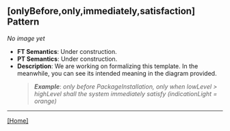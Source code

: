 ## [onlyBefore,only,immediately,satisfaction] Pattern
_No image yet_
 * **FT Semantics**: Under construction.
 * **PT Semantics**: Under construction.
 * **Description**: We are working on formalizing this template. In the meanwhile, you can see its intended meaning in the diagram provided.
   > **_Example_**: _only before PackageInstallation, only when lowLevel > highLevel shall the system  immediately satisfy (indicationLight = orange)_   
***
[[Home]](../semantics.md)